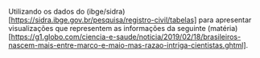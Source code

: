 
Utilizando os dados do (ibge/sidra)[https://sidra.ibge.gov.br/pesquisa/registro-civil/tabelas] para apresentar visualizações que representem as informações da seguinte (matéria)[https://g1.globo.com/ciencia-e-saude/noticia/2019/02/18/brasileiros-nascem-mais-entre-marco-e-maio-mas-razao-intriga-cientistas.ghtml].